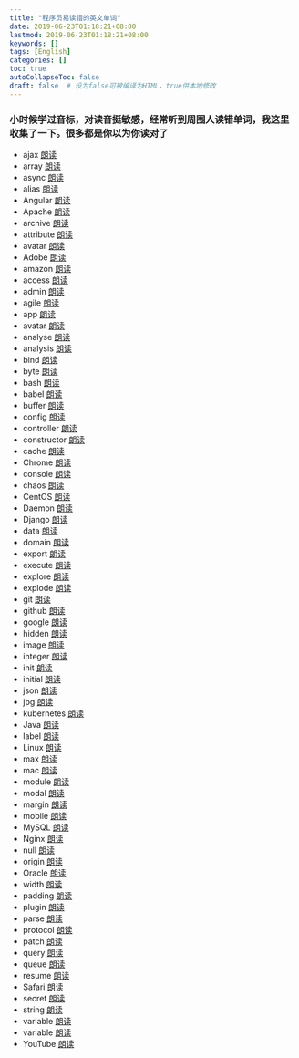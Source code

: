 ```yaml
---
title: "程序员易读错的英文单词"
date: 2019-06-23T01:18:21+08:00
lastmod: 2019-06-23T01:18:21+08:00
keywords: []
tags: [English]
categories: []
toc: true
autoCollapseToc: false
draft: false  # 设为false可被编译为HTML，true供本地修改
---
```


### 小时候学过音标，对读音挺敏感，经常听到周围人读错单词，我这里收集了一下。很多都是你以为你读对了
- ajax [朗读](http://dict.youdao.com/speech?audio=ajax)
- array [朗读](http://dict.youdao.com/speech?audio=array)
- async [朗读](http://dict.youdao.com/speech?audio=async)
- alias [朗读](http://dict.youdao.com/speech?audio=alias)
- Angular [朗读](http://dict.youdao.com/speech?audio=Angular)
- Apache [朗读](http://dict.youdao.com/speech?audio=Apache)
- archive [朗读](http://dict.youdao.com/speech?audio=asarchiveync)
- attribute [朗读](http://dict.youdao.com/speech?audio=attribute)
- avatar [朗读](http://dict.youdao.com/speech?audio=avatar)
- Adobe [朗读](http://dict.youdao.com/speech?audio=Adobe)
- amazon [朗读](http://dict.youdao.com/speech?audio=amazon)
- access [朗读](http://dict.youdao.com/speech?audio=access)
- admin [朗读](http://dict.youdao.com/speech?audio=admin)
- agile [朗读](http://dict.youdao.com/speech?audio=agile)
- app [朗读](http://dict.youdao.com/speech?audio=app)
- avatar [朗读](http://dict.youdao.com/speech?audio=avatar)
- analyse [朗读](http://dict.youdao.com/speech?audio=analyse)
- analysis [朗读](http://dict.youdao.com/speech?audio=analysis)
- bind [朗读](http://dict.youdao.com/speech?audio=bind)
- byte [朗读](http://dict.youdao.com/speech?audio=byte)
- bash [朗读](http://dict.youdao.com/speech?audio=bash)
- babel [朗读](http://dict.youdao.com/speech?audio=babel)
- buffer [朗读](http://dict.youdao.com/speech?audio=buffer)
- config [朗读](http://dict.youdao.com/speech?audio=config)
- controller [朗读](http://dict.youdao.com/speech?audio=controller)
- constructor [朗读](http://dict.youdao.com/speech?audio=constructor)
- cache [朗读](http://dict.youdao.com/speech?audio=cache)
- Chrome [朗读](http://dict.youdao.com/speech?audio=Chrome)
- console [朗读](http://dict.youdao.com/speech?audio=console)
- chaos [朗读](http://dict.youdao.com/speech?audio=chaos)
- CentOS [朗读](http://dict.youdao.com/speech?audio=CentOS)
- Daemon [朗读](http://dict.youdao.com/speech?audio=Daemon)
- Django [朗读](http://dict.youdao.com/speech?audio=Django)
- data [朗读](http://dict.youdao.com/speech?audio=data)
- domain [朗读](http://dict.youdao.com/speech?audio=domain)
- export [朗读](http://dict.youdao.com/speech?audio=export)
- execute [朗读](http://dict.youdao.com/speech?audio=execute)
- explore [朗读](http://dict.youdao.com/speech?audio=explore)
- explode [朗读](http://dict.youdao.com/speech?audio=explode)
- git [朗读](http://dict.youdao.com/speech?audio=git)
- github [朗读](http://dict.youdao.com/speech?audio=github)
- google [朗读](http://dict.youdao.com/speech?audio=google)
- hidden [朗读](http://dict.youdao.com/speech?audio=hidden)
- image [朗读](http://dict.youdao.com/speech?audio=image)
- integer [朗读](http://dict.youdao.com/speech?audio=integer)
- init [朗读](http://dict.youdao.com/speech?audio=init)
- initial [朗读](http://dict.youdao.com/speech?audio=initial)
- json [朗读](http://dict.youdao.com/speech?audio=json)
- jpg [朗读](http://dict.youdao.com/speech?audio=jpg)
- kubernetes [朗读](http://dict.youdao.com/speech?audio=kubernetes)
- Java [朗读](http://dict.youdao.com/speech?audio=Java)
- label [朗读](http://dict.youdao.com/speech?audio=label)
- Linux [朗读](http://dict.youdao.com/speech?audio=Linux)
- max [朗读](http://dict.youdao.com/speech?audio=max)
- mac [朗读](http://dict.youdao.com/speech?audio=mac)
- module [朗读](http://dict.youdao.com/speech?audio=module)
- modal [朗读](http://dict.youdao.com/speech?audio=modal)
- margin [朗读](http://dict.youdao.com/speech?audio=margin)
- mobile [朗读](http://dict.youdao.com/speech?audio=mobile)
- MySQL [朗读](http://dict.youdao.com/speech?audio=MySQL)
- Nginx [朗读](http://dict.youdao.com/speech?audio=Nginx)
- null [朗读](http://dict.youdao.com/speech?audio=null)
- origin [朗读](http://dict.youdao.com/speech?audio=origin)
- Oracle [朗读](http://dict.youdao.com/speech?audio=Oracle)
- width [朗读](http://dict.youdao.com/speech?audio=width)
- padding [朗读](http://dict.youdao.com/speech?audio=padding)
- plugin [朗读](http://dict.youdao.com/speech?audio=plugin)
- parse [朗读](http://dict.youdao.com/speech?audio=parse)
- protocol [朗读](http://dict.youdao.com/speech?audio=protocol)
- patch [朗读](http://dict.youdao.com/speech?audio=patch)
- query [朗读](http://dict.youdao.com/speech?audio=query)
- queue [朗读](http://dict.youdao.com/speech?audio=queue)
- resume [朗读](http://dict.youdao.com/speech?audio=resume)
- Safari [朗读](http://dict.youdao.com/speech?audio=Safari)
- secret [朗读](http://dict.youdao.com/speech?audio=secret)
- string [朗读](http://dict.youdao.com/speech?audio=string)
- variable [朗读](http://dict.youdao.com/speech?audio=variable)
- variable [朗读](http://dict.youdao.com/speech?audio=variable)
- YouTube [朗读](http://dict.youdao.com/speech?audio=YouTube)
